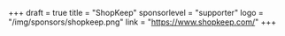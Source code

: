 +++
draft = true 
title = "ShopKeep"
sponsorlevel = "supporter"
logo = "/img/sponsors/shopkeep.png"
link = "https://www.shopkeep.com/"
+++
